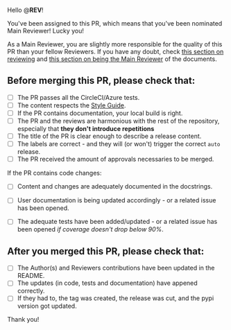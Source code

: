 Hello @__REV__!

You've been assigned to this PR, which means that you've been nominated Main Reviewer! Lucky you!

As a Main Reviewer, you are slightly more responsible for the quality of this PR than your fellow Reviewers. If you have any doubt, check [this section on reviewing](https://phys2bids.readthedocs.io/en/latest/contributorfile.html#reviewing) and [this section on being the Main Reviewer](https://phys2bids.readthedocs.io/en/latest/contributorfile.html#mainreviewer) of the documents.

## Before merging this PR, please check that:
- [ ] The PR passes all the CircleCI/Azure tests.
- [ ] The content respects the [Style Guide](https://phys2bids.readthedocs.io/en/latest/contributorfile.html#styling).
- [ ] If the PR contains documentation, your local build is right.
- [ ] The PR and the reviews are harmonious with the rest of the repository, especially that **they don't introduce repetitions**
- [ ] The title of the PR is clear enough to describe a release content.
- [ ] The labels are correct - and they will (or won't) trigger the correct `auto` release.
- [ ] The PR received the amount of approvals necessaries to be merged.

If the PR contains code changes:
- [ ] Content and changes are adequately documented in the docstrings.
- [ ] User documentation is being updated accordingly - or a related issue has been opened.
- [ ] The adequate tests have been added/updated - or a related issue has been opened *if coverage doesn't drop below 90%*.


## After you merged this PR, please check that:
- [ ] The Author(s) and Reviewers contributions have been updated in the README.
- [ ] The updates (in code, tests and documentation) have appened correctly.
- [ ] If they had to, the tag was created, the release was cut, and the pypi version got updated.

Thank you!
